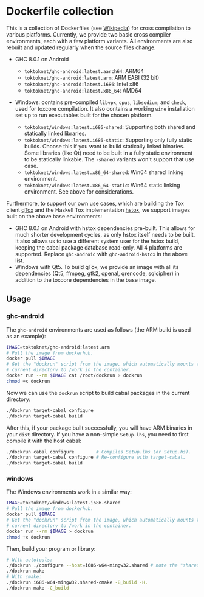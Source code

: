 # Dockerfile collection

This is a collection of Dockerfiles (see
[Wikipedia](https://en.wikipedia.org/wiki/Docker_\(software\))) for cross
compilation to various platforms. Currently, we provide two basic cross compiler
environments, each with a few platform variants. All environments are also
rebuilt and updated regularly when the source files change.

-   GHC 8.0.1 on Android

    -   `toktoknet/ghc-android:latest.aarch64`: ARM64
    -   `toktoknet/ghc-android:latest.arm`: ARM EABI (32 bit)
    -   `toktoknet/ghc-android:latest.i686`: Intel x86
    -   `toktoknet/ghc-android:latest.x86_64`: AMD64

-   Windows: contains pre-compiled `libvpx`, `opus`, `libsodium`, and `check`,
    used for toxcore compilation. It also contains a working `wine` installation
    set up to run executables built for the chosen platform.

    -   `toktoknet/windows:latest.i686-shared`: Supporting both shared and
        statically linked libraries.
    -   `toktoknet/windows:latest.i686-static`: Supporting only fully static
        builds. Choose this if you want to build statically linked binaries.
        Some libraries (like Qt) need to be built in a fully static environment
        to be statically linkable. The `-shared` variants won't support that use
        case.
    -   `toktoknet/windows:latest.x86_64-shared`: Win64 shared linking
        environment.
    -   `toktoknet/windows:latest.x86_64-static`: Win64 static linking
        environment. See above for considerations.

Furthermore, to support our own use cases, which are building the Tox client
[qTox](https://github.com/TokTok/qTox) and the Haskell Tox implementation
[hstox](https://github.com/TokTok/hs-toxcore), we support images built on the
above base environments:

-   GHC 8.0.1 on Android with hstox dependencies pre-built. This allows for much
    shorter development cycles, as only hstox itself needs to be built. It also
    allows us to use a different system user for the hstox build, keeping the
    cabal package database read-only. All 4 platforms are supported. Replace
    `ghc-android` with `ghc-android-hstox` in the above list.
-   Windows with Qt5. To build qTox, we provide an image with all its
    dependencies (Qt5, ffmpeg, gtk2, openal, qrencode, sqlcipher) in addition to
    the toxcore dependencies in the base image.

## Usage

### ghc-android

The `ghc-android` environments are used as follows (the ARM build is used as an
example):

```sh
IMAGE=toktoknet/ghc-android:latest.arm
# Pull the image from dockerhub.
docker pull $IMAGE
# Get the "dockrun" script from the image, which automatically mounts the
# current directory to /work in the container.
docker run --rm $IMAGE cat /root/dockrun > dockrun
chmod +x dockrun
```

Now we can use the `dockrun` script to build cabal packages in the current
directory:

```sh
./dockrun target-cabal configure
./dockrun target-cabal build
```

After this, if your package built successfully, you will have ARM binaries in
your `dist` directory. If you have a non-simple `Setup.lhs`, you need to first
compile it with the host cabal:

```sh
./dockrun cabal configure        # Compiles Setup.lhs (or Setup.hs).
./dockrun target-cabal configure # Re-configure with target-cabal.
./dockrun target-cabal build
```

### windows

The Windows environments work in a similar way:

```sh
IMAGE=toktoknet/windows:latest.i686-shared
# Pull the image from dockerhub.
docker pull $IMAGE
# Get the "dockrun" script from the image, which automatically mounts the
# current directory to /work in the container.
docker run --rm $IMAGE > dockrun
chmod +x dockrun
```

Then, build your program or library:

```sh
# With autotools:
./dockrun ./configure --host=i686-w64-mingw32.shared # note the "shared"
./dockrun make
# With cmake:
./dockrun i686-w64-mingw32.shared-cmake -B_build -H.
./dockrun make -C_build
```
